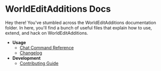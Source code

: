 # WorldEditAdditions Docs
Hey there! You've stumbled across the WorldEditAdditions documentation folder. In here, you'll find a bunch of useful files that explain how to use, extend, and hack on WorldEditAdditions.

 * **Usage**
	 * [Chat Command Reference](Chat-Command-Reference.md)
	 * [Changelog](../CHANGELOG.md)
 * **Development**
	 * [Contributing Guide](../CONTRIBUTING.md)
